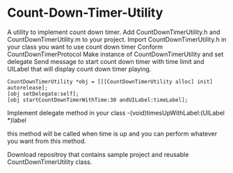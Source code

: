 Count-Down-Timer-Utility
========================

A utility to implement count down timer.
Add CountDownTimerUtility.h and CountDownTimerUtility.m to your project.
Import CountDownTimerUtility.h in your class you want to use count down timer
Conform CountDownTimerProtocol
Make instance of CountDownTimerUtility and set delegate
Send message to start count down timer with time limit and UILabel that will display count down timer playing.

    CountDownTimerUtility *obj = [[[CountDownTimerUtility alloc] init] autorelease];
    [obj setDelegate:self];
    [obj startCountDownTimerWithTime:30 andUILabel:timeLabel];
    
Implement delegate method in your class 
    -(void)timesUpWithLabel:(UILabel *)label

this method will be called when time is up and you can perform whatever you want from this method.

Download repositroy that contains sample project and reusable CountDownTimerUtility class.
